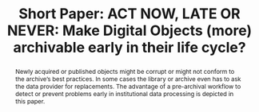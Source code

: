 ---
abstract: Newly acquired or published objects might be corrupt or might not conform
  to the archive’s best practices. In some cases the library or archive even has to
  ask the data provider for replacements. The advantage of a pre-archival workflow
  to detect or prevent problems early in institutional data processing is depicted
  in this paper.
creators:
- Tunnat, Yvonne
date: null
document_url: https://az659834.vo.msecnd.net/eventsairwesteuprod/production-inconference-public/43112b00d58c4646a2d91da61f7a09b0
grand_parent: iPRES
institutions:
- Zbw Leibniz Information Centre For Economics
keywords:
- archivability digital preservation validity pdf
landing_page_url: null
language: eng
layout: publication
license: CC-BY 4.0 International
notes_url: null
parent: iPRES 2022
publication_type: short paper
size: null
slides_url: null
source_name: iPRES
title: 'Short Paper: ACT NOW, LATE OR NEVER: Make Digital Objects (more) archivable
  early in their life cycle?'
year: 2022
---
